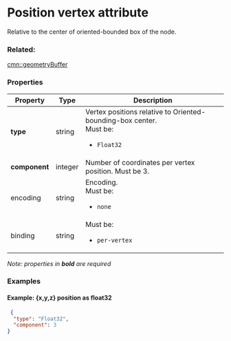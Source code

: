 # Position vertex attribute

Relative to the center of oriented-bounded box of the node.

### Related:

[cmn::geometryBuffer](geometryBuffer.cmn.md)
### Properties

| Property | Type | Description |
| --- | --- | --- |
| **type** | string | Vertex positions relative to Oriented-bounding-box center.<div>Must be:<ul><li>`Float32`</li></ul></div> |
| **component** | integer | Number of coordinates per vertex position. Must be 3. |
| encoding | string | Encoding. <div>Must be:<ul><li>`none`</li></ul></div> |
| binding | string | <div>Must be:<ul><li>`per-vertex`</li></ul></div> |

*Note: properties in **bold** are required*

### Examples 

#### Example: {x,y,z} position as float32 

```json
 {
  "type": "Float32",
  "component": 3
} 
```


